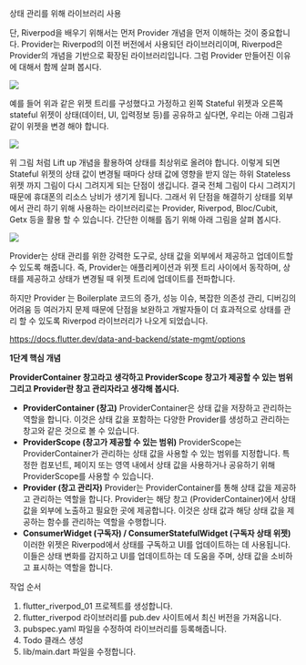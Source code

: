 상태 관리를 위해 라이브러리 사용

단, Riverpod을 배우기 위해서는 먼저 Provider 개념을 먼저 이해하는 것이 중요합니다. Provider는 Riverpod의 이전 버전에서 사용되던 라이브러리이며, Riverpod은 Provider의 개념을 기반으로 확장된 라이브러리입니다. 그럼 Provider 만들어진 이유에 대해서 함께 살펴 봅시다.

![](https://i.imgur.com/mRn3I7C.png)


예를 들어 위과 같은 위젯 트리를 구성했다고 가정하고 왼쪽 Stateful 위젯과 오른쪽 stateful 위젯이 상태(데이터, UI, 입력정보 등)를 공유하고 싶다면, 우리는 아래 그림과 같이 위젯을 변경 해야 합니다.

![](https://i.imgur.com/50JuDM1.png)


위 그림 처럼 Lift up 개념을 활용하여 상태를 최상위로 올려야 합니다. 이렇게 되면 Stateful 위젯의 상태 값이 변경될 때마다 상태 값에 영향을 받지 않는 하위 Stateless 위젯 까지 그림이 다시 그려지게 되는 단점이 생깁니다. 결국 전체 그림이 다시 그려지기 때문에 휴대폰의 리소스 낭비가 생기게 됩니다. 그래서 위 단점을 해결하기 상태를 외부에서 관리 하기 위해 사용하는 라이브러리로는 Provider, Riverpod, Bloc/Cubit, Getx 등을 활용 할 수 있습니다. 간단한 이해를 돕기 위해 아래 그림을 살펴 봅시다.

![](https://i.imgur.com/nlu0pBB.png)

Provider는 상태 관리를 위한 강력한 도구로, 상태 값을 외부에서 제공하고 업데이트할 수 있도록 해줍니다. 즉, Provider는 애플리케이션과 위젯 트리 사이에서 동작하며, 상태를 제공하고 상태가 변경될 때 위젯 트리에 업데이트를 전파합니다.

하지만 Provider 는 Boilerplate 코드의 증가, 성능 이슈, 복잡한 의존성 관리, 디버깅의 어려움 등 여러가지 문제 때문에 단점을 보완하고 개발자들이 더 효과적으로 상태를 관리 할 수 있도록 Riverpod 라이브러리가 나오게 되었습니다.

https://docs.flutter.dev/data-and-backend/state-mgmt/options

**1단계 핵심 개념**

**ProviderContainer 창고라고 생각하고 ProviderScope 창고가 제공할 수 있는 범위 그리고 Provider란 창고 관리자라고 생각해 봅시다.**

- **ProviderContainer (창고)** ProviderContainer은 상태 값을 저장하고 관리하는 역할을 합니다. 이것은 상태 값을 포함하는 다양한 Provider를 생성하고 관리하는 창고와 같은 것으로 볼 수 있습니다.
- **ProviderScope (창고가 제공할 수 있는 범위)** ProviderScope는 ProviderContainer가 관리하는 상태 값을 사용할 수 있는 범위를 지정합니다. 특정한 컴포넌트, 페이지 또는 영역 내에서 상태 값을 사용하거나 공유하기 위해 ProviderScope를 사용할 수 있습니다.
- **Provider (창고 관리자)** Provider는 ProviderContainer를 통해 상태 값을 제공하고 관리하는 역할을 합니다. Provider는 해당 창고 (ProviderContainer)에서 상태 값을 외부에 노출하고 필요한 곳에 제공합니다. 이것은 상태 값과 해당 상태 값을 제공하는 함수를 관리하는 역할을 수행합니다.
- **ConsumerWidget (구독자) / ConsumerStatefulWidget (구독자 상태 위젯)** 이러한 위젯은 Riverpod에서 상태를 구독하고 UI를 업데이트하는 데 사용됩니다. 이들은 상태 변화를 감지하고 UI를 업데이트하는 데 도움을 주며, 상태 값을 소비하고 표시하는 역할을 합니다.

작업 순서 
1. flutter_riverpod_01 프로젝트를 생성합니다.
2. flutter_riverpod 라이브러리를 pub.dev 사이트에서 최신 버전을 가져옵니다. 
3. pubspec.yaml 파일을 수정하여 라이브러리를 등록해줍니다. 
4. Todo 클래스 생성 
5. lib/main.dart 파일을 수정합니다.